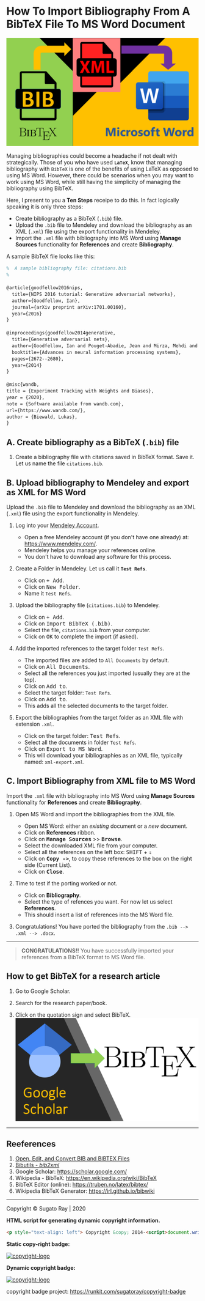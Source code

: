 # How To Import Bibliography From A BibTeX File To MS Word Document

[![landing-image][#image-bibtex-xml-msword]][#image-bibtex-xml-msword]

[#image-bibtex-xml-msword]: resources/bibtex_to_xml_to_msword_front-page.png

Managing bibliographies could become a headache if not dealt with strategically. Those of you who have used **`LaTeX`**, know that managing bibliography with `BibTeX` is one of the benefits of using LaTeX as opposed to using MS Word. However, there could be scenarios when you may want to work using MS Word, while still having the simplicity of managing the bibliography using BibTeX.

Here, I present to you a **Ten Steps** receipe to do this. In fact logically speaking it is only three steps: 

- Create bibliography as a BibTeX (`.bib`) file.
- Upload the `.bib` file to Mendeley and download the bibliography as an XML (`.xml`) file using the export functionality in Mendeley.
- Import the `.xml` file with bibliography into MS Word using **Manage Sources** functionality for **References** and create **Bibliography**.

A sample BibTeX file looks like this:

```latex
%  A sample bibliography file: citations.bib
%  

@article{goodfellow2016nips,
  title={NIPS 2016 tutorial: Generative adversarial networks},
  author={Goodfellow, Ian},
  journal={arXiv preprint arXiv:1701.00160},
  year={2016}
}

@inproceedings{goodfellow2014generative,
  title={Generative adversarial nets},
  author={Goodfellow, Ian and Pouget-Abadie, Jean and Mirza, Mehdi and Xu, Bing and Warde-Farley, David and Ozair, Sherjil and Courville, Aaron and Bengio, Yoshua},
  booktitle={Advances in neural information processing systems},
  pages={2672--2680},
  year={2014}
}

@misc{wandb,
title = {Experiment Tracking with Weights and Biases},
year = {2020},
note = {Software available from wandb.com},
url={https://www.wandb.com/},
author = {Biewald, Lukas},
}
```

## A. Create bibliography as a BibTeX (`.bib`) file

1. Create a bibliography file with citations saved in BibTeX format. 
   Save it. Let us name the file `citations.bib`.

## B. Upload bibliography to Mendeley and export as XML for MS Word

Upload the `.bib` file to Mendeley and download the bibliography as an XML (`.xml`) file using the export functionality in Mendeley.

1. Log into your [Mendeley Account][#mendeley].
   - Open a free Mendeley account (if you don't have one already) at: https://www.mendeley.com/. 
   - Mendeley helps you manage your references online. 
   - You don't have to download any software for this process.

   [#mendeley]: https://www.mendeley.com/

1. Create a Folder in Mendeley. Let us call it **`Test Refs`**.
   - Click on <kbd>+ Add</kbd>.
   - Click on <kbd>New Folder</kbd>.
   - Name it `Test Refs`.

1. Upload the bibliography file (`citations.bib`) to Mendeley.
   - Click on <kbd>+ Add</kbd>.
   - Click on <kbd>Import BibTeX (.bib)</kbd>.
   - Select the file, `citations.bib` from your computer.
   - Click on <kbd>OK</kbd> to complete the import (if asked).

1. Add the imported references to the target folder `Test Refs`. 
   - The imported files are added to `All Documents` by default.
   - Click on <kbd>All Documents</kbd>.
   - Select all the references you just imported (usually they are at the top).
   - Click on <kbd>Add to</kbd>.
   - Select the target folder: `Test Refs`.
   - Click on <kbd>Add to</kbd>.
   - This adds all the selected documents to the target folder.

1. Export the bibliographies from the target folder as an XML file with extension `.xml`.
   - Click on the target folder: <kbd>Test Refs</kbd>.
   - Select all the documents in folder `Test Refs`.
   - Click on <kbd>Export to MS Word</kbd>.
   - This will download your bibliographies as an XML file, typically named: `xml-export.xml`.

## C. Import Bibliography from XML file to MS Word

Import the `.xml` file with bibliography into MS Word using **Manage Sources** functionality for **References** and create **Bibliography**.

1. Open MS Word and import the bibliographies from the XML file.
   - Open MS Word: either an *existing* document or a *new* document.
   - Click on **References** ribbon.
   - Click on <kbd>**Manage Sources**</kbd> >> <kbd>**Browse**</kbd>.
   - Select the downloaded XML file from your computer.
   - Select all the references on the left box: <kbd>SHIFT</kbd> + <kbd>⇓</kbd>
   - Click on <kbd>**Copy ->**</kbd>, to copy these references to the box on the right side (Current List).
   - Click on <kbd>**Close**</kbd>.

1. Time to test if the porting worked or not. 
   - Click on **Bibliography**.
   - Select the type of refences you want. For now let us select **References**.
   - This should insert a list of references into the MS Word file.

1. Congratulations! You have ported the bibliography from the `.bib --> .xml --> .docx`. 

---

> **CONGRATULATIONS!!** You have successfully imported your references from a BibTeX format to MS Word file. 

## How to get BibTeX for a research article

1. Go to Google Scholar.
2. Search for the research paper/book.
3. Click on the quotation sign and select BibTeX.
   [![BibTeX from Google Scholar][#front-page-google-scholar-bibtex]][#yt-google-scholar-bibtex]

   [#yt-google-scholar-bibtex]: https://youtu.be/aB_W2RORVdw
   [#front-page-google-scholar-bibtex]: resources/Google_Scholar_BibTeX_Demo_FrontPage.png
   [#cite-google-scholar]: resources/google_scholar_search_example.png 

---

## Reeferences

1. [Open, Edit, and Convert BIB and BIBTEX Files](https://www.lifewire.com/bibtex-file-2619874)
2. [Bibutils - *bib2xml*](http://bibutils.refbase.org/#bib2xml)
3. Google Scholar: https://scholar.google.com/
4. Wikipedia - BibTeX: https://en.wikipedia.org/wiki/BibTeX
5. BibTeX Editor (online): https://truben.no/latex/bibtex/
6. Wikipedia BibTeX Generator: https://irl.github.io/bibwiki

---

Copyright &copy; Sugato Ray | 2020

**HTML script for generating dynamic copyright information.**

```html
<p style="text-align: left"> Copyright &copy; 2014-<script>document.write(new Date().getFullYear())</script> Sugato Ray. All Rights Reserved.</p>
```

**Static copy-right badge:**

[![copyright-logo][#copyright-badge]][#copyright-badge]

[#copyright-badge]: https://img.shields.io/badge/Copyright%20%C2%A9%20sugatoray-2020--2021-green?style=flat

**Dynamic copyright badge:**

[![copyright-logo][#copyright-badge2]][#copyright-badge2]

[#copyright-badge2]: https://badgen.net/https/copyright-badge-rbydof6akjgg.runkit.sh/America/Chicago+++name=sugatoray&color=green&start_year=2018

copyright badge project: https://runkit.com/sugatoray/copyright-badge
